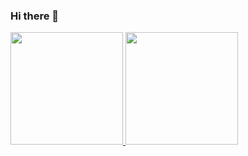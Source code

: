 ### Hi there 👋

<div>
<a href="https://github.com/joaoplombardi">
<img height="180em" src="https://github-readme-stats.vercel.app/api/top-langs/?username=joaoplombardi&layout=compact&langs_count=7&theme=dracula"/>
<img height="180em" src="https://github-readme-stats.vercel.app/api?username=joaoplombardi&show_icons=true&theme=dracula&include_all_commits=true&count_private=true"/>
</div>

<!--
**joaoplombardi/joaoplombardi** is a ✨ _special_ ✨ repository because its `README.md` (this file) appears on your GitHub profile.

Here are some ideas to get you started:

- 🔭 I’m currently working on ...
- 🌱 I’m currently learning ...
- 👯 I’m looking to collaborate on ...
- 🤔 I’m looking for help with ...
- 💬 Ask me about ...
- 📫 How to reach me: ...
- 😄 Pronouns: ...
- ⚡ Fun fact: ...
-->
